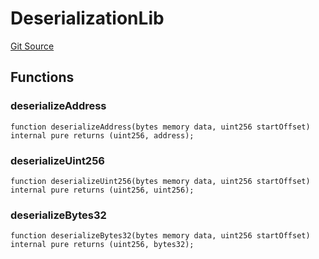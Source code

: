 # DeserializationLib
[Git Source](https://github.com/SpecularL2/specular/blob/559c78f8b09496c7f5c8f6e0b0262bee5e41d9a4/src/libraries/DeserializationLib.sol)


## Functions
### deserializeAddress


```solidity
function deserializeAddress(bytes memory data, uint256 startOffset) internal pure returns (uint256, address);
```

### deserializeUint256


```solidity
function deserializeUint256(bytes memory data, uint256 startOffset) internal pure returns (uint256, uint256);
```

### deserializeBytes32


```solidity
function deserializeBytes32(bytes memory data, uint256 startOffset) internal pure returns (uint256, bytes32);
```

